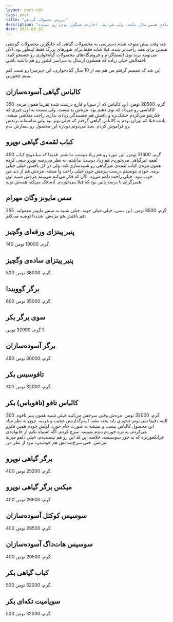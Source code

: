 ```yaml
---
layout: post.njk
tags: post
title: "بررسی محصولات گیاهی"
description: "شاید موفق‌ترین سال زندگیم از نظر اقتصادی همین سال باشه. ولی شرایط، اجازه‌ی شنگول بودن رو نمیده."
date: 2021-03-18
---
```


چند وقت پیش متوجه شدم دسترسی به محصولات گیاهی که جایگزین محصولات گوشتی هستن برای همه راحت‌تر شده.
قبلا شاید فقط برای شهرهای بزرگ فقط اینطور بود. الآن می‌تونید برید توی اینستاگرام و فروشگاه‌های محصولات گیاه‌خواری رو جستجو کنید.
احتمالش خیلی زیاده که همشون ارسال به سراسر کشور رو هم داشته باشن.

این شد که تصمیم گرفتم من هم بعد از 10 سال گیاه‌خواری، این چیزمیزا رو تست کنم ببینم چجورین.

## کالباس گیاهی آسوده‌سازان
350 گرم، 28500 تومن.
این کالباس که از سویا و قارچ درست شده تقریبا همون مزه‌ی کالباسی رو می‌داد که توی ذهنم بود. مزه‌ش بد نیست.
ولی نسبت به اون چیزی که فکرشو می‌کردم خشک‌تره و بافتش هم چسبندگی زیادی نداره، راحت متلاشی میشه.
یادمه قبلا که تهران بودم یه کالباس گیاهی گرفتم که خیلی بهتر بود ولی متاسفانه برندش رو فراموش کردم.
بعید می‌دونم دوباره این محصول رو سفارش بدم.

## کباب لقمه‌ی گیاهی نوپرو
450 گرم، 31600 تومن.
این مورد رو هم زیاد دوست نداشتم. قدیما که ساندویچ کباب لقمه غیرگیاهی می‌خوردم هم زیاد دوست نداشتم.
به نظر می‌رسه نوپرو سعی کرده همون مزه‌ی کباب لقمه‌ی غیرگیاهی رو شبیه‌سازی کنه. ولی در کل بافتش خیلی خیلی نرمه.
خودم نتونستم درست بپزمش چون خیلی راحت وا میشه. مزه‌ش هم از دید من خوب نبود. خیلی راحت دلمو می‌زد.
الآن که فکر می‌کنم می‌بینم مزه‌ش شبیه اون همبرگرای با درصد پایین بود که قبلا می‌خوردم. آدم فک می‌کنه همه‌ش نونه.

## سس مایونز وگان مهرام
255 گرم، 8500 تومن.
این سس، خیلی خیلی خوبه. خیلی شبیه به سس مایونز معمولیه. هم بافتش هم مزه‌ش. شدیدا توصیه می‌کنم.

## پنیر پیتزای ورقه‌ای وگچیز
140 گرم، 19000 تومن.

## پنیر پیتزای ساده‌ی وگچیز
500 گرم، 38000 تومن.

## برگر گوویندا
600 گرم، 35000 تومن.

## سوی برگر بکر
؟ گرم، 32000 تومن.

## برگر آسوده‌سازان
450 گرم، 30000 تومن.

## تافوسیس بکر
300 گرم، 32000 تومن.

## کالباس تافو (تافوباس) بکر
300 گرم، 32000 تومن.
مزه‌ش وقتی سرخش می‌کنید خیلی شبیه همون پنیر تافوه. البته دقیقا نمی‌دونم چجوری باید پخته بشه. اسم‌گذاریش عجیب و غریبه. چون به نظر میاد این محصول
کالباس نیست و نمیشه به صورت خام خورد. اولش خودم همین فکرو می‌کردم. یه ذره خوردم دیدم نمیشه. سرچ کردم. اگه اشتباه نکنم از خانواده‌ی فرانکفورتره که یه جور
سوسیسه. خلاصه این که این رو هم نپسندیدم. خیلی دلمو میزنه مزه‌ش. حتی سرخ‌شده‌ش هم خوشمزه نبود از نظر من.

## برگر گیاهی نوپرو
400 گرم، 25200 تومن.

## میکس برگر گیاهی نوپرو
400 گرم، 26600 تومن.

## سوسیس کوکتل آسوده‌سازان
400 گرم، 28500 تومن.

## سوسیس هات‌داگ آسوده‌سازان
400 گرم، 29500 تومن.

## کباب گیاهی بکر
500 گرم، 32000 تومن.

## سویامیت تکه‌ای بکر
500 گرم، 32000 تومن.